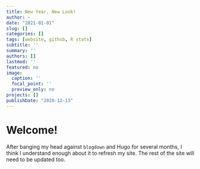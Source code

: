 ```yaml
---
title: New Year, New Look!
author: ~
date: "2021-01-01"
slug: []
categories: []
tags: [website, github, R stats]
subtitle: ''
summary: ''
authors: []
lastmod: ''
featured: no
image:
  caption: ''
  focal_point: ''
  preview_only: no
projects: []
publishDate: "2020-12-13"
---
```


# Welcome!

After banging my head against `blogdown` and Hugo for several months, I think I understand enough about it to refresh my site. The rest of the site will need to be updated too.